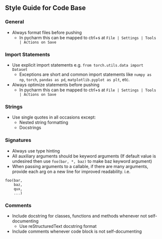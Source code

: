 ## Style Guide for Code Base

### General

* Always format files before pushing
    * In pycharm this can be mapped to ctrl+s at `File | Settings | Tools | Actions on Save`

### Import Statements

* Use explicit import statements e.g. `from torch.utils.data import Dataset`
    * Exceptions are short and common import statements like `numpy as np`, `torch`, `pandas as pd`,
      `matplotlib.pyplot as plt`, etc.
* Always optimize statements before pushing
    * In pycharm this can be mapped to ctrl+s at `File | Settings | Tools | Actions on Save`

### Strings

* Use single quotes in all occasions except:
    * Nested string formatting
    * Docstrings

### Signatures

* Always use type hinting
* All auxiliary arguments should be keyword arguments
  (If default value is undesired then use `foo(bar, *, baz)` to make baz keyword argument)
* When passing arguments to a callable, if there are many arguments, provide each arg on a new line for improved
  readability. i.e.

```
foo(bar,
    baz,
    qux,
    ...)
``` 

### Comments

* Include docstring for classes, functions and methods whenever not self-documenting
    * Use reStructuredText docstring format
* Include comments whenever code block is not self-documenting